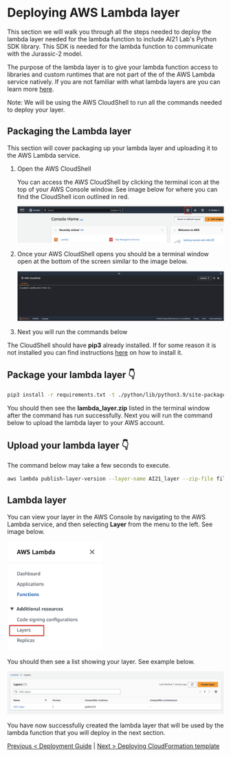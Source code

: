 # Deploying AWS Lambda layer

This section we will walk you through all the steps needed to deploy the lambda layer needed for the lambda function to include AI21 Lab's Python SDK library. This SDK is needed for the lambda function to communicate with the Jurassic-2 model.

The purpose of the lambda layer is to give your lambda function access to libraries and custom runtimes that are not part of the of the AWS Lambda service natively. If you are not familiar with what lambda layers are you can learn more [here](https://docs.aws.amazon.com/lambda/latest/dg/invocation-layers.html).

Note: We will be using the AWS CloudShell to run all the commands needed to deploy your layer.

## Packaging the Lambda layer

This section will cover packaging up your lambda layer and uploading it to the AWS Lambda service.

1. Open the AWS CloudShell

    You can access the AWS CloudShell by clicking the terminal icon at the top of your AWS Console window. See image below for where you can find the CloudShell icon outlined in red.

    ![CloudShell](./images/cloud_shell_1.png)

2. Once your AWS CloudShell opens you should be a terminal window open at the bottom of the screen similar to the image below.

   ![CloudShell](./images/cloud_shell_2.png)

3. Next you will run the commands below

The CloudShell should have **pip3** already installed. If for some reason it is not installed you can find instructions [here](https://pip.pypa.io/en/stable/installation/) on how to install it.

## Package your lambda layer 👇

```bash
pip3 install -r requirements.txt -t ./python/lib/python3.9/site-packages && zip -r lambda_layer.zip ./python && rm -R ./python && ls
```

You should then see the **lambda_layer.zip** listed in the terminal window after the command has run successfully. Next you will run the command below to upload the lambda layer to your AWS account.

## Upload your lambda layer 👇

The command below may take a few seconds to execute.

```bash
aws lambda publish-layer-version --layer-name AI21_layer --zip-file fileb://lambda_layer.zip --compatible-runtimes python3.9
```

## Lambda layer

You can view your layer in the AWS Console by navigating to the AWS Lambda service, and then selecting **Layer** from the menu to the left. See image below.

![CloudShell](./images/layer_nav.png)

You should then see a list showing your layer. See example below.

![CloudShell](./images/layer_list_1.png)

You have now successfully created the lambda layer that will be used by the lambda function that you will deploy in the next section.

[Previous < Deployment Guide](../readme.md) | [Next > Deploying CloudFormation template](./cfn.md)
